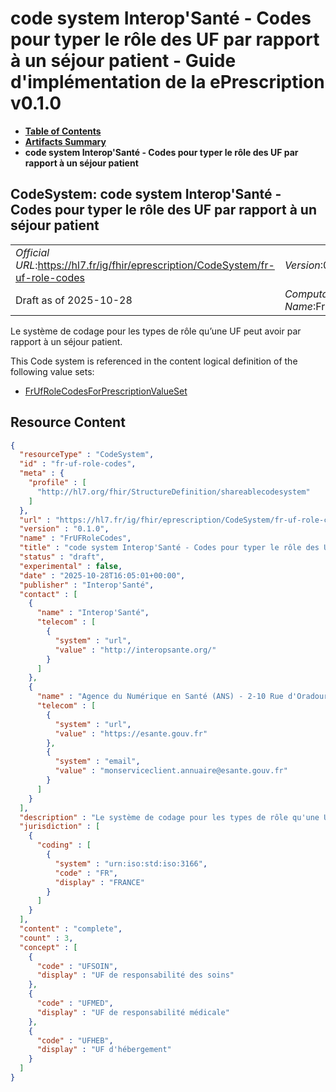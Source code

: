 # code system Interop'Santé - Codes pour typer le rôle des UF par rapport à un séjour patient - Guide d'implémentation de la ePrescription v0.1.0

* [**Table of Contents**](toc.md)
* [**Artifacts Summary**](artifacts.md)
* **code system Interop'Santé - Codes pour typer le rôle des UF par rapport à un séjour patient**

## CodeSystem: code system Interop'Santé - Codes pour typer le rôle des UF par rapport à un séjour patient 

| | |
| :--- | :--- |
| *Official URL*:https://hl7.fr/ig/fhir/eprescription/CodeSystem/fr-uf-role-codes | *Version*:0.1.0 |
| Draft as of 2025-10-28 | *Computable Name*:FrUFRoleCodes |

 
Le système de codage pour les types de rôle qu’une UF peut avoir par rapport à un séjour patient. 

 This Code system is referenced in the content logical definition of the following value sets: 

* [FrUfRoleCodesForPrescriptionValueSet](ValueSet-fr-uf-role-code-for-prescription.md)



## Resource Content

```json
{
  "resourceType" : "CodeSystem",
  "id" : "fr-uf-role-codes",
  "meta" : {
    "profile" : [
      "http://hl7.org/fhir/StructureDefinition/shareablecodesystem"
    ]
  },
  "url" : "https://hl7.fr/ig/fhir/eprescription/CodeSystem/fr-uf-role-codes",
  "version" : "0.1.0",
  "name" : "FrUFRoleCodes",
  "title" : "code system Interop'Santé - Codes pour typer le rôle des UF par rapport à un séjour patient",
  "status" : "draft",
  "experimental" : false,
  "date" : "2025-10-28T16:05:01+00:00",
  "publisher" : "Interop'Santé",
  "contact" : [
    {
      "name" : "Interop'Santé",
      "telecom" : [
        {
          "system" : "url",
          "value" : "http://interopsante.org/"
        }
      ]
    },
    {
      "name" : "Agence du Numérique en Santé (ANS) - 2-10 Rue d'Oradour-sur-Glane, 75015 Paris",
      "telecom" : [
        {
          "system" : "url",
          "value" : "https://esante.gouv.fr"
        },
        {
          "system" : "email",
          "value" : "monserviceclient.annuaire@esante.gouv.fr"
        }
      ]
    }
  ],
  "description" : "Le système de codage pour les types de rôle qu'une UF peut avoir par rapport à un séjour patient.",
  "jurisdiction" : [
    {
      "coding" : [
        {
          "system" : "urn:iso:std:iso:3166",
          "code" : "FR",
          "display" : "FRANCE"
        }
      ]
    }
  ],
  "content" : "complete",
  "count" : 3,
  "concept" : [
    {
      "code" : "UFSOIN",
      "display" : "UF de responsabilité des soins"
    },
    {
      "code" : "UFMED",
      "display" : "UF de responsabilité médicale"
    },
    {
      "code" : "UFHEB",
      "display" : "UF d'hébergement"
    }
  ]
}

```
